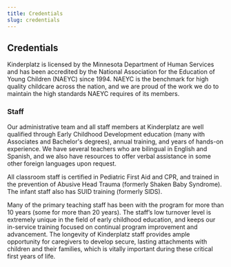 ```yaml
---
title: Credentials
slug: credentials
---
```

## Credentials

Kinderplatz is licensed by the Minnesota Department of Human Services and has been accredited by the National Association for the Education of Young Children (NAEYC) since 1994. NAEYC is the benchmark for high quality childcare across the nation, and we are proud of the work we do to maintain the high standards NAEYC requires of its members.

### Staff

Our administrative team and all staff members at Kinderplatz are well qualified through Early Childhood Development education (many with Associates and Bachelor's degrees), annual training, and years of hands-on experience. We have several teachers who are bilingual in English and Spanish, and we also have resources to offer verbal assistance in some other foreign languages upon request.

All classroom staff is certified in Pediatric First Aid and CPR, and trained in the prevention of Abusive Head Trauma (formerly Shaken Baby Syndrome). The infant staff also has SUID training (formerly SIDS).

Many of the primary teaching staff has been with the program for more than 10 years (some for more than 20 years). The staff’s low turnover level is extremely unique in the field of early childhood education, and keeps our in-service training focused on continual program improvement and advancement. The longevity of Kinderplatz staff provides ample opportunity for caregivers to develop secure, lasting attachments with children and their families, which is vitally important during these critical first years of life.